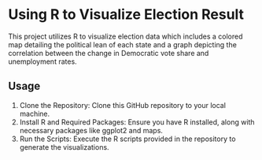 # Using R to Visualize Election Result
This project utilizes R to visualize election data which includes a colored map detailing the political lean of each state and a graph depicting the correlation between the change in Democratic vote share and unemployment rates.
## Usage
1. Clone the Repository: Clone this GitHub repository to your local machine.
2. Install R and Required Packages: Ensure you have R installed, along with necessary packages like ggplot2 and maps.
3. Run the Scripts: Execute the R scripts provided in the repository to generate the visualizations.
